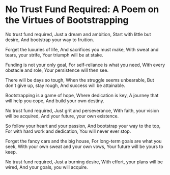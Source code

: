 # No Trust Fund Required: A Poem on the Virtues of Bootstrapping

No trust fund required,
Just a dream and ambition,
Start with little but desire,
And bootstrap your way to fruition.

Forget the luxuries of life,
And sacrifices you must make,
With sweat and tears, your strife,
Your triumph will be at stake.

Funding is not your only goal,
For self-reliance is what you need,
With every obstacle and role,
Your persistence will then see.

There will be days so tough,
When the struggle seems unbearable,
But don't give up, stay rough,
And success will be attainable.

Bootstrapping is a game of hope,
Where dedication is key,
A journey that will help you cope,
And build your own destiny.

No trust fund required,
Just grit and perseverance,
With faith, your vision will be acquired,
And your future, your own existence.

So follow your heart and your passion,
And bootstrap your way to the top,
For with hard work and dedication,
You will never ever stop.

Forget the fancy cars and the big house,
For long-term goals are what you seek,
With your own sweat and your own vows,
Your future will be yours to keep.

No trust fund required,
Just a burning desire,
With effort, your plans will be wired,
And your goals, you will acquire.